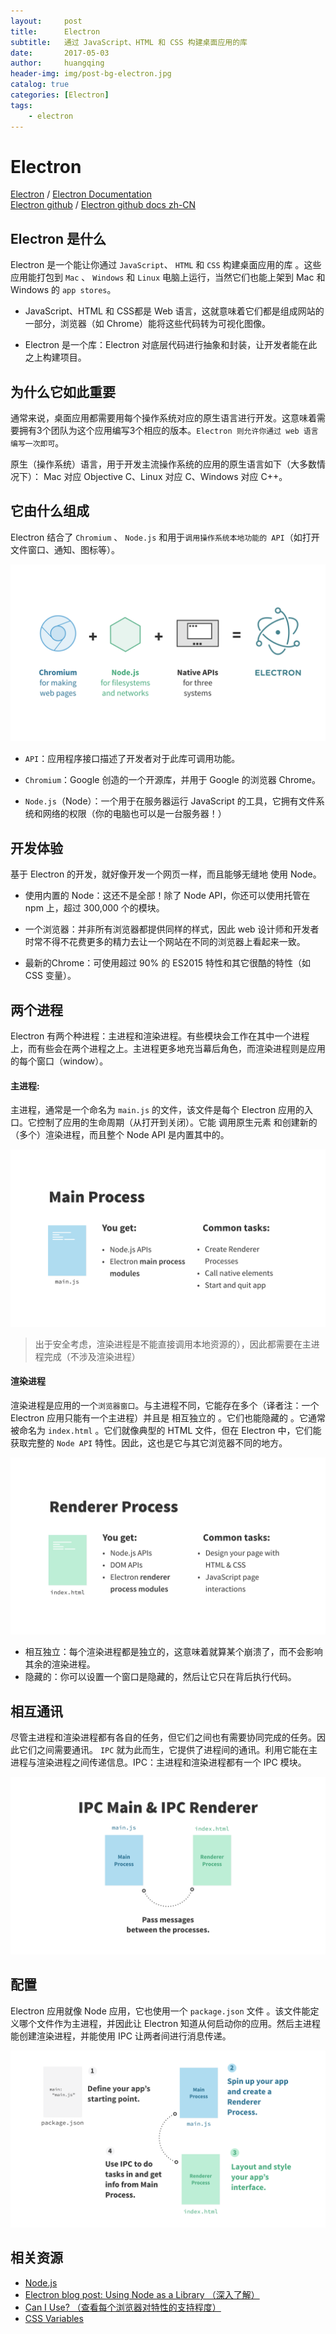 ```yaml
---
layout:     post
title:      Electron
subtitle:   通过 JavaScript、HTML 和 CSS 构建桌面应用的库
date:       2017-05-03
author:     huangqing
header-img: img/post-bg-electron.jpg
catalog: true
categories: [Electron]
tags:
    - electron   
---
```



# Electron

[Electron](http://electron.atom.io/) /  [Electron Documentation](http://electron.atom.io/docs/)   
[Electron github](https://github.com/electron/electron) / [Electron github docs zh-CN](https://github.com/electron/electron/tree/master/docs-translations/zh-CN)

## Electron 是什么

Electron 是一个能让你通过 `JavaScript`、 `HTML` 和 `CSS` 构建桌面应用的库 。这些应用能打包到 `Mac` 、 `Windows` 和 `Linux` 电脑上运行，当然它们也能上架到 Mac 和 Windows 的 `app stores`。

+ JavaScript、HTML 和 CSS都是 Web 语言，这就意味着它们都是组成网站的一部分，浏览器（如 Chrome）能将这些代码转为可视化图像。

+ Electron 是一个库：Electron 对底层代码进行抽象和封装，让开发者能在此之上构建项目。

## 为什么它如此重要

通常来说，桌面应用都需要用每个操作系统对应的原生语言进行开发。这意味着需要拥有3个团队为这个应用编写3个相应的版本。`Electron 则允许你通过 web 语言编写一次即可`。

原生（操作系统）语言，用于开发主流操作系统的应用的原生语言如下（大多数情况下）： Mac 对应 Objective C、Linux 对应 C、Windows 对应 C++。

## 它由什么组成

Electron 结合了 `Chromium` 、 `Node.js` 和用于`调用操作系统本地功能的 API`（如打开文件窗口、通知、图标等）。

![electron-composition](/images/electron/electron-composition.png)

+ `API`：应用程序接口描述了开发者对于此库可调用功能。

+ `Chromium`：Google 创造的一个开源库，并用于 Google 的浏览器 Chrome。

+ `Node.js`（Node）：一个用于在服务器运行 JavaScript 的工具，它拥有文件系统和网络的权限（你的电脑也可以是一台服务器！）


## 开发体验

基于 Electron 的开发，就好像开发一个网页一样，而且能够无缝地 使用 Node。

+ 使用内置的 Node：这还不是全部！除了 Node API，你还可以使用托管在 npm 上，超过 300,000 个的模块。

+ 一个浏览器：并非所有浏览器都提供同样的样式，因此 web 设计师和开发者时常不得不花费更多的精力去让一个网站在不同的浏览器上看起来一致。

+ 最新的Chrome：可使用超过 90% 的 ES2015 特性和其它很酷的特性（如 CSS 变量）。


## 两个进程

Electron 有两个种进程：主进程和渲染进程。有些模块会工作在其中一个进程上，而有些会在两个进程之上。主进程更多地充当幕后角色，而渲染进程则是应用的每个窗口（window）。

#### 主进程:

主进程，通常是一个命名为 `main.js` 的文件，该文件是每个 Electron 应用的入口。它控制了应用的生命周期（从打开到关闭）。它能 调用原生元素 和创建新的（多个）渲染进程，而且整个 Node API 是内置其中的。

![主进程](/images/electron/main-process.png)

> 出于安全考虑，渲染进程是不能直接调用本地资源的），因此都需要在主进程完成（不涉及渲染进程）


#### 渲染进程

渲染进程是应用的一个`浏览器窗口`。与主进程不同，它能存在多个（译者注：一个 Electron 应用只能有一个主进程）并且是 相互独立的 。它们也能隐藏的 。它通常被命名为 `index.html` 。它们就像典型的 HTML 文件，但在 Electron 中，它们能获取完整的 `Node API` 特性。因此，这也是它与其它浏览器不同的地方。

![渲染进程](/images/electron/renderer-process.png)

+ 相互独立：每个渲染进程都是独立的，这意味着就算某个崩溃了，而不会影响其余的渲染进程。
+ 隐藏的：你可以设置一个窗口是隐藏的，然后让它只在背后执行代码。


## 相互通讯

尽管主进程和渲染进程都有各自的任务，但它们之间也有需要协同完成的任务。因此它们之间需要通讯。 `IPC` 就为此而生，它提供了进程间的通讯。利用它能在主进程与渲染进程之间传递信息。IPC：主进程和渲染进程都有一个 IPC 模块。

![相互通讯](/images/electron/mutual-communication.png)

## 配置

Electron 应用就像 Node 应用，它也使用一个 `package.json` 文件 。该文件能定义哪个文件作为主进程，并因此让 Electron 知道从何启动你的应用。然后主进程能创建渲染进程，并能使用 IPC 让两者间进行消息传递。

![配置](/images/electron/package.png)


## 相关资源

+ [Node.js](https://nodejs.org/en/)
+ [Electron blog post: Using Node as a Library （深入了解）](https://electron.atom.io/blog/2016/08/08/electron-internals-using-node-as-a-library)
+ [Can I Use? （查看每个浏览器对特性的支持程度）](http://caniuse.com/#home)
+ [CSS Variables](https://developers.google.com/web/updates/2016/02/css-variables-why-should-you-care?hl=enversioning/)

